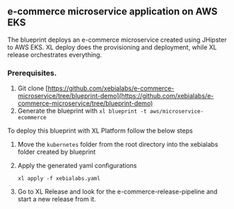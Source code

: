 ## e-commerce microservice application on AWS EKS 

The blueprint deploys an e-commerce microservice created using JHipster to AWS EKS.
XL deploy does the provisioning and deployment, while XL release orchestrates everything.

### Prerequisites.

1. Git clone [https://github.com/xebialabs/e-commerce-microservice/tree/blueprint-demo](https://github.com/xebialabs/e-commerce-microservice/tree/blueprint-demo)
2. Generate the blueprint with `xl blueprint -t aws/microservice-ecommerce`


To deploy this blueprint with XL Platform follow the below steps

1. Move the `kubernetes` folder from the root directory into the xebialabs folder created by blueprint
2. Apply the generated yaml configurations

    ```
    xl apply -f xebialabs.yaml
    ```

3. Go to XL Release and look for the e-commerce-release-pipeline and start a new release from it.